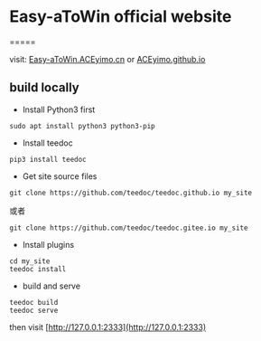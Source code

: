 # Easy-aToWin official website
=====

visit: [Easy-aToWin.ACEyimo.cn](https://Easy-aToWin.ACEyimo.cn) or [ACEyimo.github.io](https://ACEyimo.github.io)


## build locally

* Install Python3 first

```
sudo apt install python3 python3-pip
```

* Install teedoc
```
pip3 install teedoc
```

* Get site source files

```
git clone https://github.com/teedoc/teedoc.github.io my_site
```

或者

```
git clone https://github.com/teedoc/teedoc.gitee.io my_site
```

* Install plugins

```
cd my_site
teedoc install
```

* build and serve

```
teedoc build
teedoc serve
```

then visit [http://127.0.0.1:2333](http://127.0.0.1:2333)


